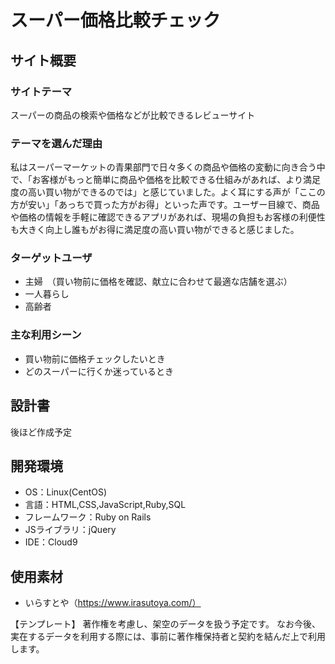 # スーパー価格比較チェック

## サイト概要
### サイトテーマ
スーパーの商品の検索や価格などが比較できるレビューサイト
​
### テーマを選んだ理由
私はスーパーマーケットの青果部門で日々多くの商品や価格の変動に向き合う中で、「お客様がもっと簡単に商品や価格を比較できる仕組みがあれば、より満足度の高い買い物ができるのでは」と感じていました。よく耳にする声が「ここの方が安い」「あっちで買った方がお得」といった声です。​ユーザー目線で、商品や価格の情報を手軽に確認できるアプリがあれば、現場の負担もお客様の利便性も大きく向上し誰もがお得に満足度の高い買い物ができると感じました。

### ターゲットユーザ
- 主婦　（買い物前に価格を確認、献立に合わせて最適な店舗を選ぶ）
- 一人暮らし
- 高齢者
​
### 主な利用シーン
- 買い物前に価格チェックしたいとき
- どのスーパーに行くか迷っているとき
​
## 設計書
後ほど作成予定
​
## 開発環境
- OS：Linux(CentOS)
- 言語：HTML,CSS,JavaScript,Ruby,SQL
- フレームワーク：Ruby on Rails
- JSライブラリ：jQuery
- IDE：Cloud9
​
## 使用素材
- いらすとや（https://www.irasutoya.com/）

【テンプレート】
著作権を考慮し、架空のデータを扱う予定です。
なお今後、実在するデータを利用する際には、事前に著作権保持者と契約を結んだ上で利用します。
